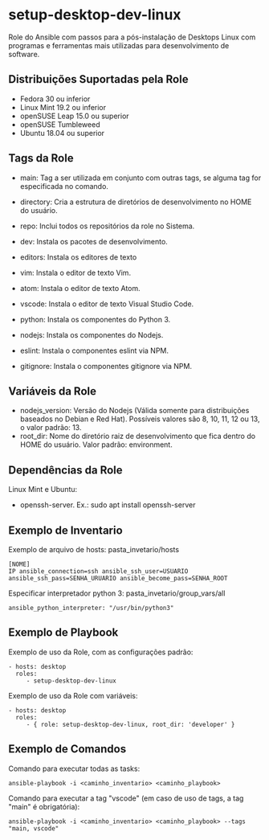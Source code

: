 setup-desktop-dev-linux
=========

Role do Ansible com passos para a pós-instalação de Desktops Linux com programas e ferramentas mais utilizadas para desenvolvimento de software.

Distribuições Suportadas pela Role
------------

- Fedora 30 ou inferior
- Linux Mint 19.2 ou inferior
- openSUSE Leap 15.0 ou superior
- openSUSE Tumbleweed
- Ubuntu 18.04 ou superior


Tags da Role 
--------------

- main: Tag a ser utilizada em conjunto com outras tags, se alguma tag for especificada no comando.

- directory: Cria a estrutura de diretórios de desenvolvimento no HOME do usuário.
  
- repo: Inclui todos os repositórios da role no Sistema.
  
- dev: Instala os pacotes de desenvolvimento.
- editors: Instala os editores de texto
- vim: Instala o editor de texto Vim.
- atom: Instala o editor de texto Atom.
- vscode: Instala o editor de texto Visual Studio Code.

- python: Instala os componentes do Python 3.
- nodejs: Instala os componentes do Nodejs.
- eslint: Instala o componentes eslint via NPM.
- gitignore: Instala o componentes gitignore via NPM.


Variáveis da Role 
--------------

- nodejs_version: Versão do Nodejs (Válida somente para distribuições baseados no Debian e Red Hat). Possíveis valores são 8, 10, 11, 12 ou 13, o valor padrão: 13.
- root_dir: Nome do diretório raiz de desenvolvimento que fica dentro do HOME do usuário. Valor padrão: environment.


Dependências da Role 
--------------

Linux Mint e Ubuntu:

- openssh-server. Ex.: sudo apt install openssh-server


Exemplo de Inventario
----------------

Exemplo de arquivo de hosts: pasta_invetario/hosts

    [NOME]
    IP ansible_connection=ssh ansible_ssh_user=USUARIO ansible_ssh_pass=SENHA_URUARIO ansible_become_pass=SENHA_ROOT


Especificar interpretador python 3: pasta_invetario/group_vars/all

    ansible_python_interpreter: "/usr/bin/python3"


Exemplo de Playbook
----------------

Exemplo de uso da Role, com as configurações padrão:

    - hosts: desktop
      roles:
         - setup-desktop-dev-linux

Exemplo de uso da Role com variáveis:

    - hosts: desktop
      roles:
         - { role: setup-desktop-dev-linux, root_dir: 'developer' }


Exemplo de Comandos
----------------

Comando para executar todas as tasks:

    ansible-playbook -i <caminho_inventario> <caminho_playbook>

Comando para executar a tag "vscode" (em caso de uso de tags, a tag "main" é obrigatória):

    ansible-playbook -i <caminho_inventario> <caminho_playbook> --tags "main, vscode"
